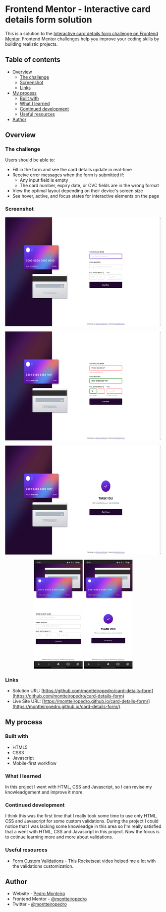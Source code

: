 # Frontend Mentor - Interactive card details form solution

This is a solution to the [Interactive card details form challenge on Frontend Mentor](https://www.frontendmentor.io/challenges/interactive-card-details-form-XpS8cKZDWw). Frontend Mentor challenges help you improve your coding skills by building realistic projects. 

## Table of contents

- [Overview](#overview)
  - [The challenge](#the-challenge)
  - [Screenshot](#screenshot)
  - [Links](#links)
- [My process](#my-process)
  - [Built with](#built-with)
  - [What I learned](#what-i-learned)
  - [Continued development](#continued-development)
  - [Useful resources](#useful-resources)
- [Author](#author)

## Overview

### The challenge

Users should be able to:

- Fill in the form and see the card details update in real-time
- Receive error messages when the form is submitted if:
  - Any input field is empty
  - The card number, expiry date, or CVC fields are in the wrong format
- View the optimal layout depending on their device's screen size
- See hover, active, and focus states for interactive elements on the page

### Screenshot

<p align="center">
  <img src="./others/screenshots/desktop.png" height="350"/>
</p>
<p align="center">
  <img src="./others/screenshots/desktop-states.png" height="350"/>
</p>
<p align="center">
  <img src="./others/screenshots/desktop-complete-state.png" height="350"/>
</p>
<p align="center">
  <img src="./others/screenshots/mobile.jpg" height="350"/>
  <img src="./others/screenshots/mobile-complete-state.jpg" height="350"/>
</p>

### Links

- Solution URL: [https://github.com/montteiropedro/card-details-form](https://github.com/montteiropedro/card-details-form)
- Live Site URL: [https://montteiropedro.github.io/card-details-form/](https://montteiropedro.github.io/card-details-form/)

## My process

### Built with

- HTML5
- CSS3
- Javascript
- Mobile-first workflow

### What I learned

In this project I went with HTML, CSS and Javascript, so I can revise my knowleadgement and improve it more.

### Continued development

I think this was the first time that I really took some time to use only HTML, CSS and Javascript for some custom validations. During the project I could notice that I was lacking some knowleadge in this area so I'm really satisfied that a went with HTML, CSS and Javascript in this project. Now the focus is to cotinue learning more and more about validations.

### Useful resources

- [Form Custom Validations](https://www.youtube.com/watch?v=GTMEuHxh8aQ) - This Rocketseat video helped me a lot with the validations customization.

## Author

- Website - [Pedro Monteiro](https://github.com/montteiropedro)
- Frontend Mentor - [@montteiropedro](https://www.frontendmentor.io/profile/montteiropedro)
- Twitter - [@montteiropedro](https://twitter.com/montteiropedro)

